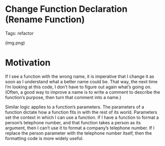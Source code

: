 # Change Function Declaration (Rename Function)

Tags: refactor

(img.png)

# Motivation

If I see a function with the wrong name, it is imperative that I change it as soon as I understand 
what a better name could be. That way, the next time I’m looking at this code, I don’t have to
figure out again what’s going on. (Often, a good way to improve a name is to write a comment to 
describe the function’s purpose, then turn that comment into a name.)

Similar logic applies to a function’s parameters. The parameters of a function dictate how a 
function fits in with the rest of its world. Parameters set the context in which I can use a 
function. If I have a function to format a person’s telephone number, and that function takes a 
person as its argument, then I can’t use it to format a company’s telephone number. If I replace
the person parameter with the telephone number itself, then the formatting code is more widely 
useful.